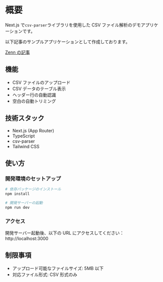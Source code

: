 # 概要

Next.js で`csv-parser`ライブラリを使用した CSV ファイル解析のデモアプリケーションです。

以下記事のサンプルアプリケーションとして作成しております。

[Zenn の記事](https://zenn.dev/marvel/articles/f8f9bb84b0f2b8)

## 機能

- CSV ファイルのアップロード
- CSV データのテーブル表示
- ヘッダー行の自動認識
- 空白の自動トリミング

## 技術スタック

- Next.js (App Router)
- TypeScript
- csv-parser
- Tailwind CSS

## 使い方

### 開発環境のセットアップ

```bash
# 依存パッケージのインストール
npm install

# 開発サーバーの起動
npm run dev
```

### アクセス

開発サーバー起動後、以下の URL にアクセスしてください：
http://localhost:3000

## 制限事項

- アップロード可能なファイルサイズ: 5MB 以下
- 対応ファイル形式: CSV 形式のみ
